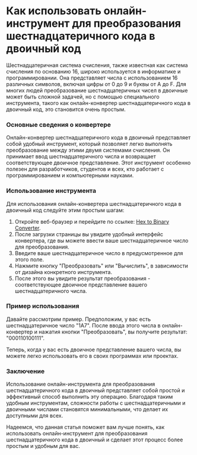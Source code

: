 Как использовать онлайн-инструмент для преобразования шестнадцатеричного кода в двоичный код
============================================================================================

Шестнадцатеричная система счисления, также известная как система счисления по основанию 16, широко используется в информатике и программировании. Она представляет числа с использованием 16 различных символов, включая цифры от 0 до 9 и буквы от A до F. Для многих людей преобразование шестнадцатеричных чисел в двоичные может быть сложной задачей, но с помощью специального инструмента, такого как онлайн-конвертер шестнадцатеричного кода в двоичный код, это становится очень простым.

### Основные сведения о конвертере

Онлайн-конвертер шестнадцатеричного кода в двоичный представляет собой удобный инструмент, который позволяет легко выполнять преобразование между этими двумя системами счисления. Он принимает ввод шестнадцатеричного числа и возвращает соответствующее двоичное представление. Этот инструмент особенно полезен для разработчиков, студентов и всех, кто работает с программированием и компьютерными науками.

### Использование инструмента

Для использования онлайн-конвертера шестнадцатеричного кода в двоичный код следуйте этим простым шагам:

1. Откройте веб-браузер и перейдите по ссылке: [Hex to Binary Converter](https://www.onlinecalculatorsfree.com/ru/convert/hex-to-binary.html).
2. После загрузки страницы вы увидите удобный интерфейс конвертера, где вы можете ввести ваше шестнадцатеричное число для преобразования.
3. Введите ваше шестнадцатеричное число в предусмотренное для этого поле.
4. Нажмите кнопку "Преобразовать" или "Вычислить", в зависимости от дизайна конкретного инструмента.
5. После этого вы увидите результат преобразования - соответствующее двоичное представление вашего шестнадцатеричного числа.

### Пример использования

Давайте рассмотрим пример. Предположим, у вас есть шестнадцатеричное число "1A7". После ввода этого числа в онлайн-конвертер и нажатия кнопки "Преобразовать", вы получите результат: "000110100111".

Теперь, когда у вас есть двоичное представление вашего числа, вы можете легко использовать его в своих программах или проектах.

### Заключение

Использование онлайн-инструмента для преобразования шестнадцатеричного кода в двоичный представляет собой простой и эффективный способ выполнить эту операцию. Благодаря таким удобным инструментам, сложности работы с шестнадцатеричными и двоичными числами становятся минимальными, что делает их доступными для всех.

Надеемся, что данная статья поможет вам лучше понять, как использовать онлайн-инструмент для преобразования шестнадцатеричного кода в двоичный и сделает этот процесс более простым и удобным для вас.